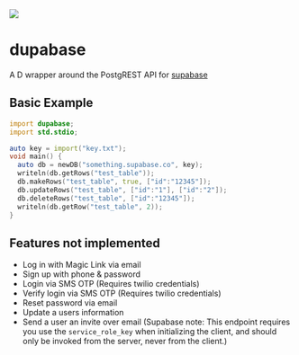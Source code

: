 <img src="https://github.com/csharpdf/dupabase/blob/main/YjAw.png"/>

# dupabase
A D wrapper around the PostgREST API for [supabase](https://app.supabase.io)

## Basic Example

```d
import dupabase;
import std.stdio;

auto key = import("key.txt");
void main() {
  auto db = newDB("something.supabase.co", key);
  writeln(db.getRows("test_table"));
  db.makeRows("test_table", true, ["id":"12345"]);
  db.updateRows("test_table", ["id":"1"], ["id":"2"]);
  db.deleteRows("test_table", ["id":"12345"]);
  writeln(db.getRow("test_table", 2));
}
```
## Features not implemented
- Log in with Magic Link via email
- Sign up with phone & password
- Login via SMS OTP (Requires twilio credentials)
- Verify login via SMS OTP (Requires twilio credentials)
- Reset password via email
- Update a users information
- Send a user an invite over email (Supabase note: This endpoint requires you use the `service_role_key` when initializing the client, and should only be invoked from the server, never from the client.)
